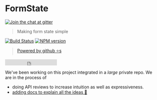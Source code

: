 # FormState

[![Join the chat at  gitter][gitter-image]][gitter-url]

> Making form state simple

[![Build Status][travis-image]][travis-url]
[![NPM version][npm-image]][npm-url]

> [Powered by github ⭐s](https://github.com/formstate/formstate/stargazers)

<iframe src="https://ghbtns.com/github-btn.html?user=formstate&repo=formstate&type=star&count=true" frameborder="0" scrolling="0" width="170px" height="20px"></iframe>

We've been working on this project integrated in a *large* private repo. We are in the process of

- doing API reviews to increase intuition as well as expressiveness.
- [adding docs to explain all the ideas 🌹](https://formstate.github.io/)

[gitter-image]:https://badges.gitter.im/Join%20Chat.svg
[gitter-url]:https://gitter.im/formstate/general
[travis-image]:https://travis-ci.org/formstate/formstate.svg?branch=master
[travis-url]:https://travis-ci.org/formstate/formstate
[npm-image]:https://img.shields.io/npm/v/formstate.svg?style=flat
[npm-url]:https://npmjs.org/package/formstate
